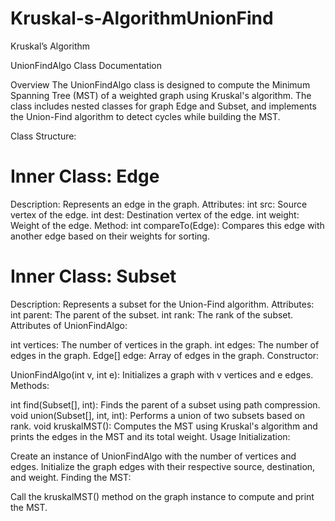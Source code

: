 # Kruskal-s-AlgorithmUnionFind

Kruskal’s Algorithm

UnionFindAlgo Class Documentation

Overview
The UnionFindAlgo class is designed to compute the Minimum Spanning Tree (MST) of a weighted graph using Kruskal's algorithm. The class includes nested classes for graph Edge and Subset, and implements the Union-Find algorithm to detect cycles while building the MST.

Class Structure:


# Inner Class: Edge

Description: Represents an edge in the graph.
Attributes:
int src: Source vertex of the edge.
int dest: Destination vertex of the edge.
int weight: Weight of the edge.
Method:
int compareTo(Edge): Compares this edge with another edge based on their weights for sorting.
# Inner Class: Subset

Description: Represents a subset for the Union-Find algorithm.
Attributes:
int parent: The parent of the subset.
int rank: The rank of the subset.
Attributes of UnionFindAlgo:

int vertices: The number of vertices in the graph.
int edges: The number of edges in the graph.
Edge[] edge: Array of edges in the graph.
Constructor:

UnionFindAlgo(int v, int e): Initializes a graph with v vertices and e edges.
Methods:

int find(Subset[], int): Finds the parent of a subset using path compression.
void union(Subset[], int, int): Performs a union of two subsets based on rank.
void kruskalMST(): Computes the MST using Kruskal's algorithm and prints the edges in the MST and its total weight.
Usage
Initialization:

Create an instance of UnionFindAlgo with the number of vertices and edges.
Initialize the graph edges with their respective source, destination, and weight.
Finding the MST:

Call the kruskalMST() method on the graph instance to compute and print the MST.

